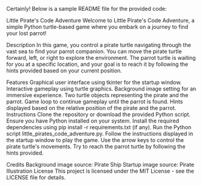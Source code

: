 
Certainly! Below is a sample README file for the provided code:

Little Pirate's Code Adventure
Welcome to Little Pirate's Code Adventure, a simple Python turtle-based game where you embark on a journey to find your lost parrot!

Description
In this game, you control a pirate turtle navigating through the vast sea to find your parrot companion. You can move the pirate turtle forward, left, or right to explore the environment. The parrot turtle is waiting for you at a specific location, and your goal is to reach it by following the hints provided based on your current position.

Features
Graphical user interface using tkinter for the startup window.
Interactive gameplay using turtle graphics.
Background image setting for an immersive experience.
Two turtle objects representing the pirate and the parrot.
Game loop to continue gameplay until the parrot is found.
Hints displayed based on the relative position of the pirate and the parrot.
Instructions
Clone the repository or download the provided Python script.
Ensure you have Python installed on your system.
Install the required dependencies using pip install -r requirements.txt (if any).
Run the Python script little_pirates_code_adventure.py.
Follow the instructions displayed in the startup window to play the game.
Use the arrow keys to control the pirate turtle's movements.
Try to reach the parrot turtle by following the hints provided.

Credits
Background image source: Pirate Ship
Startup image source: Pirate Illustration
License
This project is licensed under the MIT License - see the LICENSE file for details.
